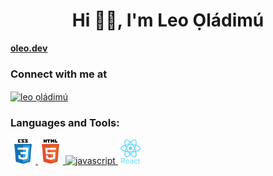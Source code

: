
<h1 align="center">Hi 👋🏽, I'm Leo Ọládimú</h1>

**[oleo.dev](https://oleo.dev/)**

<h3 align="left">Connect with me at</h3>
<p align="left">
  
<a href="https://www.linkedin.com/in/leo-oladimu/" target="blank"><img align="center" src="https://raw.githubusercontent.com/rahuldkjain/github-profile-readme-generator/master/src/images/icons/Social/linked-in-alt.svg" alt="leo ọládimú" height="30" width="40" /></a>

</p>

<h3 align="left">Languages and Tools:</h3>
<p align="left"> <a href="https://www.w3schools.com/css/" target="_blank" rel="noreferrer"> <img src="https://raw.githubusercontent.com/devicons/devicon/master/icons/css3/css3-original-wordmark.svg" alt="css3" width="40" height="40"/> </a> <a href="https://www.w3.org/html/" target="_blank" rel="noreferrer"> <img src="https://raw.githubusercontent.com/devicons/devicon/master/icons/html5/html5-original-wordmark.svg" alt="html5" width="40" height="40"/> </a> <a href="https://imgur.com/pg6LTKQ" target="_blank" rel="noreferrer"> <img src="https://i.imgur.com/pg6LTKQ.jpg" alt="javascript" width="40" height="40"/> </a> <a href="https://reactjs.org/" target="_blank" rel="noreferrer"> <img src="https://raw.githubusercontent.com/devicons/devicon/master/icons/react/react-original-wordmark.svg" alt="react" width="40" height="40"/> </a></p>


<!---
oleoDotOne/oleoDotOne is a ✨ special ✨ repository because its `README.md` (this file) appears on your GitHub profile.
You can click the Preview link to take a look at your changes.
--->
